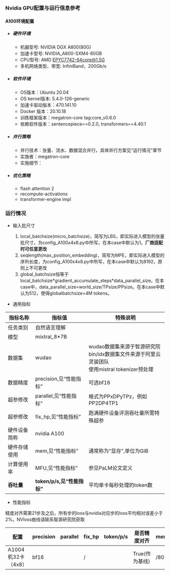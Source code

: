 ### Nvidia GPU配置与运行信息参考
#### A100环境配置
- ##### 硬件环境

    - 机器型号: NVIDIA DGX A800(80G) 
    - 加速卡型号: NVIDIA_A800-SXM4-80GB
    - CPU型号: AMD EPYC7742-64core@1.5G
    - 多机网络类型、带宽: InfiniBand，200Gb/s

- ##### 软件环境

   - OS版本：Ubuntu 20.04
   - OS kernel版本: 5.4.0-126-generic     
   - 加速卡驱动版本：470.141.10
   - Docker 版本：20.10.18
   - 训练框架版本：megatron-core tag:core_v0.6.0
   - 依赖软件版本：sentencepiece==0.2.0, transformers==4.40.1

- ##### 并行策略

   - 并行技术：张量、流水、数据混合并行，具体并行方案见“运行情况”章节
   - 实施者：megatron-core
   - 实施细节：

- ##### 优化策略

   - flash attention 2
   - recompute-activations
   - transformer-engine impl

### 运行情况

* 输入批尺寸
  1. local_batchsize(micro_batchsize)，简写为LBS，即实际进入模型的张量批尺寸，为config_A100x4x8.py中所写，在本case中默认为1。**厂商适配时可任意更改**
  2. seqlength(max_position_embedding)，简写为MPE，即实际进入模型的序列长度，为config_A100x4x8.py中所写，在本case中默认为8192，原则上不可更改
  3. global_batchsize恒等于local_batchsize\*gradient_accumulate_steps\*data_parallel_size。在本case中，data_parallel_size=world_size/TPsize/PPsize。在本case中默认为512，使得globalbatchsize=4M tokens。

* 通用指标

| 指标名称    | 指标值                   | 特殊说明                                     |
| ------- | --------------------- | ---------------------------------------- |
| 任务类别    | 自然语言理解                |                                          |
| 模型      | mixtral_8*7B             |                                          |
| 数据集     | wudao                 | wudao数据集来源于智源研究院<br>bin/idx数据集文件来源于阿里云灵骏团队<br>使用mistral tokenizer预处理 |
| 数据精度    | precision,见“性能指标”     | 可选bf16                     |
| 超参修改    | parallel,见“性能指标”      | 格式为PPxDPyTPz，例如PP2DP4TP1                 |
| 超参修改    | fix_hp,见“性能指标”        | 跑满硬件设备评测吞吐量所需特殊超参                        |
| 硬件设备简称  | nvidia A100           |                                          |
| 硬件存储使用  | mem,见“性能指标”           | 通常称为“显存”,单位为GiB                          |
| 计算使用率   | MFU,见“性能指标”           | 参见PaLM论文定义                               |
| **吞吐量** | **token/p/s,见“性能指标”** | 平均单卡每秒处理的token数                          |

* 性能指标

精度对齐需第21步及之后，所有步的loss与nvidia对应步的loss平均相对误差小于2%。NVloss曲线请联系智源研究院获取

| 配置             | precision | parallel  | fix_hp | token/p/s | 是否精度对齐     | mem   | MFU         |
| -------------- | --------- | --------- | ------ | --------- | ---------- | ----- | ----------- |
| A1004机32卡（4x8）  | bf16      |  | /      |     | True(作为基线) | /80 | %       |